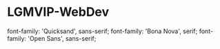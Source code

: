 # LGMVIP-WebDev
font-family: 'Quicksand', sans-serif;
font-family: 'Bona Nova', serif;
font-family: 'Open Sans', sans-serif;